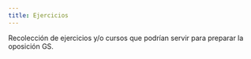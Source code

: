 ```yaml
---
title: Ejercicios
---
```


Recolección de ejercicios y/o cursos que podrían servir para preparar la oposición GS.
